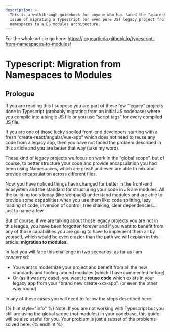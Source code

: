```yaml
---
description: >-
  This is a walkthrough guidebook for anyone who has faced the "aparently easy"
  issue of migrating a Typescript (or even pure JS) legacy project from
  namespaces to a ES modules architecture.
---
```


For the whole article go here:
https://jorgeartieda.gitbook.io/typescript-from-namespaces-to-modules/

# Typescript: Migration from Namespaces to Modules

## Prologue

If you are reading this I suppose you are part of these few “legacy” projects done in Typescript \(probably migrating from an initial JS codebase\) where you compile into a single JS file or you use “script tags” for every compiled JS file.

If you are one of those lucky spoiled front-end developers starting with a fresh “create-react/angular/vue-app” which does not need to reuse any code from a legacy app, then you have not faced the problem described in this article and you are better that way \(take my word\).

These kind of legacy projects we focus on work in the “global scope”, but of course, to better structure your code and provide encapsulation you had been using Namespaces, which are great! and even are able to mix and provide encapsulation across different files.

Now, you have noticed things have changed for better in the front-end ecosystem and the standard for structuring your code in JS are modules. All the building tools today \(like webpack\) understand modules and are able to provide some capabilities when you use them like: code splitting, lazy loading of code, inversion of control, tree shaking, clear dependencies... just to name a few.

But of course, if we are talking about those legacy projects you are not in this league, you have been forgotten forever and if you want to benefit from any of those capabilities you are going to have to implement them all by yourself, which would be even crazier than the path we will explain in this article: **migration to modules**.

In fact you will face this challenge in two scenarios, as far as I am concerned:

* You want to modernize your project and benefit from all the new standards and tooling around modules \(which I have commented before\)
* Or \(as it was my case\), you want to **reuse code** which exists in your legacy app from your “brand new create-xxx-app”. \(or even the other way round\)

In any of these cases you will need to follow the steps described here.

{% hint style="info" %}
Note: If you are not working with Typescript but you still are using the global scope \(not modules\) in your codebase, this guide will be also useful for you. Your problem is just a subset of the problems solved here.
{% endhint %}



